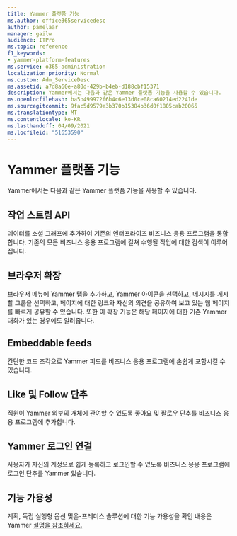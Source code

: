 ```yaml
---
title: Yammer 플랫폼 기능
ms.author: office365servicedesc
author: pamelaar
manager: gailw
audience: ITPro
ms.topic: reference
f1_keywords:
- yammer-platform-features
ms.service: o365-administration
localization_priority: Normal
ms.custom: Adm_ServiceDesc
ms.assetid: a7d8a60e-a80d-429b-b4eb-d188cbf15371
description: Yammer에서는 다음과 같은 Yammer 플랫폼 기능을 사용할 수 있습니다.
ms.openlocfilehash: ba5b499972f6b4c6e13d0ce08ca60214ed2241de
ms.sourcegitcommit: 9fac5d9579e3b370b15384b36d0f1805cab20065
ms.translationtype: MT
ms.contentlocale: ko-KR
ms.lasthandoff: 04/09/2021
ms.locfileid: "51653590"
---
```

# <a name="yammer-platform-features"></a>Yammer 플랫폼 기능

Yammer에서는 다음과 같은 Yammer 플랫폼 기능을 사용할 수 있습니다.
 
## <a name="activity-stream-api"></a>작업 스트림 API

데이터를 소셜 그래프에 추가하여 기존의 엔터프라이즈 비즈니스 응용 프로그램을 통합합니다. 기존의 모든 비즈니스 응용 프로그램에 걸쳐 수행될 작업에 대한 검색이 이루어집니다.
  
## <a name="browser-extension"></a>브라우저 확장

브라우저 메뉴에 Yammer 탭을 추가하고, Yammer 아이콘을 선택하고, 메시지를 게시할 그룹을 선택하고, 페이지에 대한 링크와 자신의 의견을 공유하여 보고 있는 웹 페이지를 빠르게 공유할 수 있습니다. 또한 이 확장 기능은 해당 페이지에 대한 기존 Yammer 대화가 있는 경우에도 알려줍니다. 

## <a name="embeddable-feeds"></a>Embeddable feeds

간단한 코드 조각으로 Yammer 피드를 비즈니스 응용 프로그램에 손쉽게 포함시킬 수 있습니다.
  
## <a name="like-and-follow-buttons"></a>Like 및 Follow 단추

직원이 Yammer 외부의 개체에 관여할 수 있도록 좋아요 및 팔로우 단추를 비즈니스 응용 프로그램에 추가합니다.
  
## <a name="yammer-connect-login"></a>Yammer 로그인 연결

사용자가 자신의 계정으로 쉽게 등록하고 로그인할 수 있도록 비즈니스 응용 프로그램에 로그인 단추를 Yammer 있습니다.

## <a name="feature-availability"></a>기능 가용성

계획, 독립 실행형 옵션 및온-프레미스 솔루션에 대한 기능 가용성을 확인 내용은 Yammer [설명을 참조하세요.](yammer-service-description.md)
  

